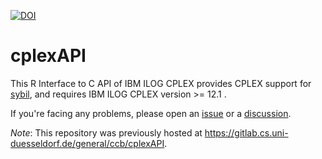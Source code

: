 [![DOI](https://zenodo.org/badge/460453405.svg)](https://zenodo.org/badge/latestdoi/460453405)

# cplexAPI

This R Interface to C API of IBM ILOG CPLEX provides CPLEX support for [sybil](https://github.com/SysBioChalmers/sybil), and requires IBM ILOG CPLEX version >= 12.1 .

If you're facing any problems, please open an [issue](https://github.com/SysBioChalmers/sybil-cplexAPI/issues/new) or a [discussion](https://github.com/SysBioChalmers/sybil-cplexAPI/discussions/new).

_Note_: This repository was previously hosted at https://gitlab.cs.uni-duesseldorf.de/general/ccb/cplexAPI.